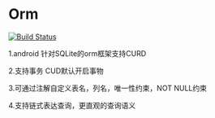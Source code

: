 Orm
===

[![Build Status](https://travis-ci.org/xbreezes/Orm.svg?branch=master)](https://travis-ci.org/xbreezes/Orm)


1.android 针对SQLite的orm框架支持CURD

2.支持事务 CUD默认开启事物

3.可通过注解自定义表名，列名，唯一性约束，NOT NULL约束

4.支持链式表达查询，更直观的查询语义
